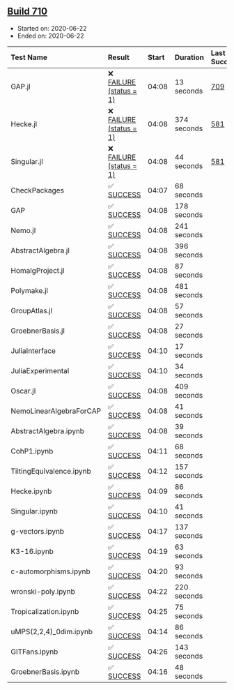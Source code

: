## [Build 710](https://oscarci.mathematik.uni-kl.de/job/oscar-julia-1.4/710/)

* Started on: 2020-06-22
* Ended on: 2020-06-22

| Test Name    | Result | Start | Duration | Last Success | First Failure |
|:-------------|:-------|:------|:---------|:-------------|:--------------|
| GAP.jl | ❌ [FAILURE (status = 1)](https://oscarci.mathematik.uni-kl.de/job/oscar-julia-1.4/710/artifact/logs/build-710/GAP.jl.log) | 04:08 | 13 seconds | [709](https://oscarci.mathematik.uni-kl.de/job/oscar-julia-1.4/709/) | [710](https://oscarci.mathematik.uni-kl.de/job/oscar-julia-1.4/710/) |
| Hecke.jl | ❌ [FAILURE (status = 1)](https://oscarci.mathematik.uni-kl.de/job/oscar-julia-1.4/710/artifact/logs/build-710/Hecke.jl.log) | 04:08 | 374 seconds | [581](https://oscarci.mathematik.uni-kl.de/job/oscar-julia-1.4/581/) | [582](https://oscarci.mathematik.uni-kl.de/job/oscar-julia-1.4/582/) |
| Singular.jl | ❌ [FAILURE (status = 1)](https://oscarci.mathematik.uni-kl.de/job/oscar-julia-1.4/710/artifact/logs/build-710/Singular.jl.log) | 04:08 | 44 seconds | [581](https://oscarci.mathematik.uni-kl.de/job/oscar-julia-1.4/581/) | [582](https://oscarci.mathematik.uni-kl.de/job/oscar-julia-1.4/582/) |
| CheckPackages | ✅ [SUCCESS](https://oscarci.mathematik.uni-kl.de/job/oscar-julia-1.4/710/artifact/logs/build-710/CheckPackages.log) | 04:07 | 68 seconds |  |  |
| GAP | ✅ [SUCCESS](https://oscarci.mathematik.uni-kl.de/job/oscar-julia-1.4/710/artifact/logs/build-710/GAP.log) | 04:08 | 178 seconds |  |  |
| Nemo.jl | ✅ [SUCCESS](https://oscarci.mathematik.uni-kl.de/job/oscar-julia-1.4/710/artifact/logs/build-710/Nemo.jl.log) | 04:08 | 241 seconds |  |  |
| AbstractAlgebra.jl | ✅ [SUCCESS](https://oscarci.mathematik.uni-kl.de/job/oscar-julia-1.4/710/artifact/logs/build-710/AbstractAlgebra.jl.log) | 04:08 | 396 seconds |  |  |
| HomalgProject.jl | ✅ [SUCCESS](https://oscarci.mathematik.uni-kl.de/job/oscar-julia-1.4/710/artifact/logs/build-710/HomalgProject.jl.log) | 04:08 | 87 seconds |  |  |
| Polymake.jl | ✅ [SUCCESS](https://oscarci.mathematik.uni-kl.de/job/oscar-julia-1.4/710/artifact/logs/build-710/Polymake.jl.log) | 04:08 | 481 seconds |  |  |
| GroupAtlas.jl | ✅ [SUCCESS](https://oscarci.mathematik.uni-kl.de/job/oscar-julia-1.4/710/artifact/logs/build-710/GroupAtlas.jl.log) | 04:08 | 57 seconds |  |  |
| GroebnerBasis.jl | ✅ [SUCCESS](https://oscarci.mathematik.uni-kl.de/job/oscar-julia-1.4/710/artifact/logs/build-710/GroebnerBasis.jl.log) | 04:08 | 27 seconds |  |  |
| JuliaInterface | ✅ [SUCCESS](https://oscarci.mathematik.uni-kl.de/job/oscar-julia-1.4/710/artifact/logs/build-710/JuliaInterface.log) | 04:10 | 17 seconds |  |  |
| JuliaExperimental | ✅ [SUCCESS](https://oscarci.mathematik.uni-kl.de/job/oscar-julia-1.4/710/artifact/logs/build-710/JuliaExperimental.log) | 04:10 | 34 seconds |  |  |
| Oscar.jl | ✅ [SUCCESS](https://oscarci.mathematik.uni-kl.de/job/oscar-julia-1.4/710/artifact/logs/build-710/Oscar.jl.log) | 04:08 | 409 seconds |  |  |
| NemoLinearAlgebraForCAP | ✅ [SUCCESS](https://oscarci.mathematik.uni-kl.de/job/oscar-julia-1.4/710/artifact/logs/build-710/NemoLinearAlgebraForCAP.log) | 04:08 | 41 seconds |  |  |
| AbstractAlgebra.ipynb | ✅ [SUCCESS](https://oscarci.mathematik.uni-kl.de/job/oscar-julia-1.4/710/artifact/logs/build-710/AbstractAlgebra.ipynb.log) | 04:08 | 39 seconds |  |  |
| CohP1.ipynb | ✅ [SUCCESS](https://oscarci.mathematik.uni-kl.de/job/oscar-julia-1.4/710/artifact/logs/build-710/CohP1.ipynb.log) | 04:11 | 68 seconds |  |  |
| TiltingEquivalence.ipynb | ✅ [SUCCESS](https://oscarci.mathematik.uni-kl.de/job/oscar-julia-1.4/710/artifact/logs/build-710/TiltingEquivalence.ipynb.log) | 04:12 | 157 seconds |  |  |
| Hecke.ipynb | ✅ [SUCCESS](https://oscarci.mathematik.uni-kl.de/job/oscar-julia-1.4/710/artifact/logs/build-710/Hecke.ipynb.log) | 04:09 | 86 seconds |  |  |
| Singular.ipynb | ✅ [SUCCESS](https://oscarci.mathematik.uni-kl.de/job/oscar-julia-1.4/710/artifact/logs/build-710/Singular.ipynb.log) | 04:10 | 41 seconds |  |  |
| g-vectors.ipynb | ✅ [SUCCESS](https://oscarci.mathematik.uni-kl.de/job/oscar-julia-1.4/710/artifact/logs/build-710/g-vectors.ipynb.log) | 04:17 | 137 seconds |  |  |
| K3-16.ipynb | ✅ [SUCCESS](https://oscarci.mathematik.uni-kl.de/job/oscar-julia-1.4/710/artifact/logs/build-710/K3-16.ipynb.log) | 04:19 | 63 seconds |  |  |
| c-automorphisms.ipynb | ✅ [SUCCESS](https://oscarci.mathematik.uni-kl.de/job/oscar-julia-1.4/710/artifact/logs/build-710/c-automorphisms.ipynb.log) | 04:20 | 93 seconds |  |  |
| wronski-poly.ipynb | ✅ [SUCCESS](https://oscarci.mathematik.uni-kl.de/job/oscar-julia-1.4/710/artifact/logs/build-710/wronski-poly.ipynb.log) | 04:22 | 220 seconds |  |  |
| Tropicalization.ipynb | ✅ [SUCCESS](https://oscarci.mathematik.uni-kl.de/job/oscar-julia-1.4/710/artifact/logs/build-710/Tropicalization.ipynb.log) | 04:25 | 75 seconds |  |  |
| uMPS(2,2,4)_0dim.ipynb | ✅ [SUCCESS](https://oscarci.mathematik.uni-kl.de/job/oscar-julia-1.4/710/artifact/logs/build-710/uMPS-2-2-4-_0dim.ipynb.log) | 04:14 | 86 seconds |  |  |
| GITFans.ipynb | ✅ [SUCCESS](https://oscarci.mathematik.uni-kl.de/job/oscar-julia-1.4/710/artifact/logs/build-710/GITFans.ipynb.log) | 04:26 | 143 seconds |  |  |
| GroebnerBasis.ipynb | ✅ [SUCCESS](https://oscarci.mathematik.uni-kl.de/job/oscar-julia-1.4/710/artifact/logs/build-710/GroebnerBasis.ipynb.log) | 04:16 | 48 seconds |  |  |
